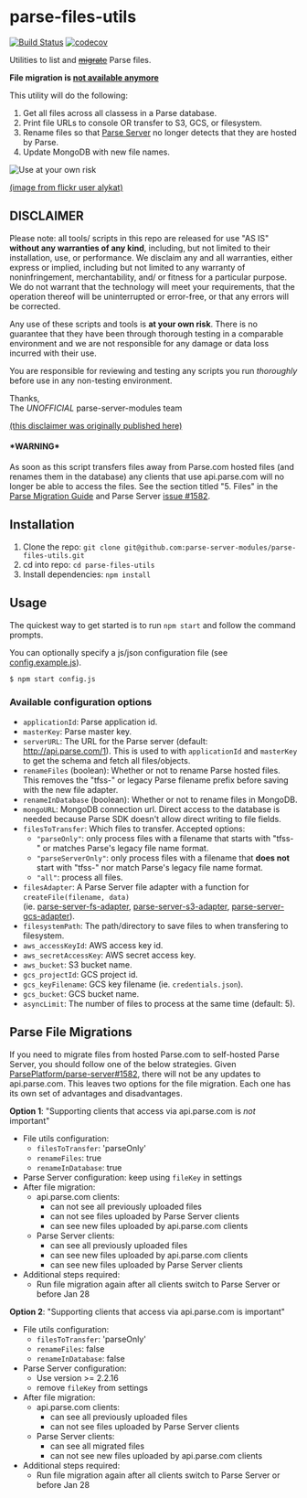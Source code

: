# parse-files-utils
[![Build Status](https://travis-ci.org/parse-server-modules/parse-files-utils.svg?branch=master)](https://travis-ci.org/parse-server-modules/parse-files-utils)
[![codecov](https://codecov.io/gh/parse-server-modules/parse-files-utils/branch/master/graph/badge.svg)](https://codecov.io/gh/parse-server-modules/parse-files-utils)

Utilities to list and [~~migrate~~](https://github.com/parse-server-modules/parse-files-utils/pull/67#issuecomment-278494589) Parse files.

**File migration is [not available anymore](https://github.com/parse-server-modules/parse-files-utils/pull/67#issuecomment-278494589)** 

This utility will do the following:

1. Get all files across all classess in a Parse database.
2. Print file URLs to console OR transfer to S3, GCS, or filesystem.
3. Rename files so that [Parse Server](https://github.com/ParsePlatform/parse-server) no longer detects that they are hosted by Parse.
4. Update MongoDB with new file names.

![Use at your own risk](https://github.com/mongodb/support-tools/raw/master/use-at-your-own-risk.jpg)

[(image from flickr user alykat)](http://www.flickr.com/photos/80081757@N00/4271250480/)

DISCLAIMER
----------
Please note: all tools/ scripts in this repo are released for use "AS IS" **without any warranties of any kind**,
including, but not limited to their installation, use, or performance.  We disclaim any and all warranties, either 
express or implied, including but not limited to any warranty of noninfringement, merchantability, and/ or fitness 
for a particular purpose.  We do not warrant that the technology will meet your requirements, that the operation 
thereof will be uninterrupted or error-free, or that any errors will be corrected.

Any use of these scripts and tools is **at your own risk**.  There is no guarantee that they have been through 
thorough testing in a comparable environment and we are not responsible for any damage or data loss incurred with 
their use.

You are responsible for reviewing and testing any scripts you run *thoroughly* before use in any non-testing 
environment.

Thanks,  
The *UNOFFICIAL* parse-server-modules team

[(this disclaimer was originally published here)](https://github.com/mongodb/support-tools/blob/master/README.md)

#### \*WARNING\*
As soon as this script transfers files away from Parse.com hosted files (and renames them in the database) 
any clients that use api.parse.com will no longer be able to access the files. 
See the section titled "5. Files" in the [Parse Migration Guide](https://parse.com/migration) 
and Parse Server [issue #1582](https://github.com/ParsePlatform/parse-server/issues/1582).

## Installation

1. Clone the repo: `git clone git@github.com:parse-server-modules/parse-files-utils.git`
2. cd into repo: `cd parse-files-utils`
3. Install dependencies: `npm install`

## Usage

The quickest way to get started is to run `npm start` and follow the command prompts.

You can optionally specify a js/json configuration file (see [config.example.js](./config.example.js)).
```
$ npm start config.js
```

### Available configuration options

* `applicationId`: Parse application id.
* `masterKey`: Parse master key.
* `serverURL`: The URL for the Parse server (default: http://api.parse.com/1). 
This is used to with `applicationId` and `masterKey` to get the schema and fetch all files/objects.
* `renameFiles` (boolean): Whether or not to rename Parse hosted files. 
This removes the "tfss-" or legacy Parse filename prefix before saving with the new file adapter.
* `renameInDatabase` (boolean): Whether or not to rename files in MongoDB.
* `mongoURL`: MongoDB connection url. 
Direct access to the database is needed because Parse SDK doesn't allow direct writing to file fields.
* `filesToTransfer`: Which files to transfer. 
Accepted options:
  * `"parseOnly"`: only process files with a filename that starts with "tfss-" or matches Parse's legacy file name format.
  * `"parseServerOnly"`: only process files with a filename that **does not** start with "tfss-" nor match Parse's legacy file name format.
  * `"all"`: process all files.
* `filesAdapter`: A Parse Server file adapter with a function for `createFile(filename, data)`  
(ie. [parse-server-fs-adapter](https://github.com/parse-server-modules/parse-server-fs-adapter),
[parse-server-s3-adapter](https://github.com/parse-server-modules/parse-server-s3-adapter),
[parse-server-gcs-adapter](https://github.com/parse-server-modules/parse-server-gcs-adapter)).
* `filesystemPath`: The path/directory to save files to when transfering to filesystem.
* `aws_accessKeyId`: AWS access key id.
* `aws_secretAccessKey`: AWS secret access key.
* `aws_bucket`: S3 bucket name.
* `gcs_projectId`: GCS project id.
* `gcs_keyFilename`: GCS key filename (ie. `credentials.json`).
* `gcs_bucket`: GCS bucket name.
* `asyncLimit`: The number of files to process at the same time (default: 5).


## Parse File Migrations

If you need to migrate files from hosted Parse.com to self-hosted Parse Server,
you should follow one of the below strategies. 
Given [ParsePlatform/parse-server#1582](https://github.com/ParsePlatform/parse-server/issues/1582), 
there will not be any updates to api.parse.com. This leaves two options for the file migration. 
Each one has its own set of advantages and disadvantages.

**Option 1**: 
"Supporting clients that access via api.parse.com is *not* important"
* File utils configuration:
  * `filesToTransfer`: 'parseOnly'
  * `renameFiles`: true
  * `renameInDatabase`: true
* Parse Server configuration: keep using `fileKey` in settings
* After file migration:
  * api.parse.com clients:
    * can not see all previously uploaded files
    * can not see files uploaded by Parse Server clients
    * can see new files uploaded by api.parse.com clients
  * Parse Server clients:
    * can see all previously uploaded files
    * can see new files uploaded by api.parse.com clients
    * can see new files uploaded by Parse Server clients
* Additional steps required:
  * Run file migration again after all clients switch to Parse Server or before Jan 28

**Option 2**: 
"Supporting clients that access via api.parse.com is important"
* File utils configuration:
  * `filesToTransfer`: 'parseOnly'
  * `renameFiles`: false
  * `renameInDatabase`: false
* Parse Server configuration: 
  * Use version >= 2.2.16
  * remove `fileKey` from settings 
* After file migration:
  * api.parse.com clients:
    * can see all previously uploaded files
    * can not see files uploaded by Parse Server clients
  * Parse Server clients:
    * can see all migrated files
    * can not see new files uploaded by api.parse.com clients
* Additional steps required:
  * Run file migration again after all clients switch to Parse Server or before Jan 28

